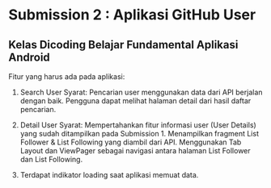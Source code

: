 # Submission 2 : Aplikasi GitHub User
## Kelas Dicoding Belajar Fundamental Aplikasi Android

Fitur yang harus ada pada aplikasi:

1) Search User
Syarat:
Pencarian user menggunakan data dari API berjalan dengan baik.
Pengguna dapat melihat halaman detail dari hasil daftar pencarian.

2) Detail User
Syarat:
Mempertahankan fitur informasi user (User Details) yang sudah ditampilkan pada Submission 1.
Menampilkan fragment List Follower & List Following yang diambil dari API.
Menggunakan Tab Layout dan ViewPager sebagai navigasi antara halaman List Follower dan List Following.

3) Terdapat indikator loading saat aplikasi memuat data.